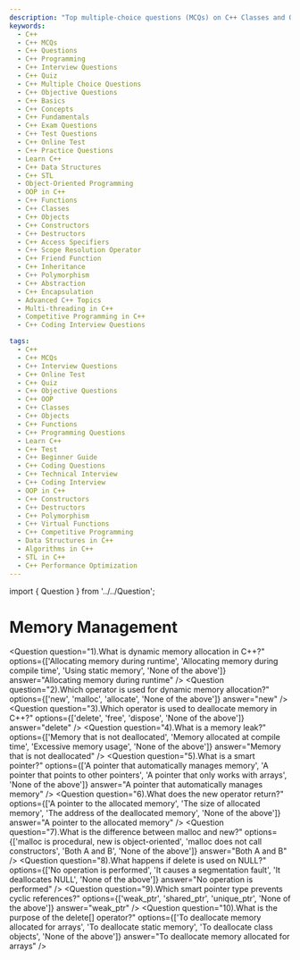 ```yaml
---
description: "Top multiple-choice questions (MCQs) on C++ Classes and Objects for interview preparation. Covers constructors, access specifiers, friend functions, and object creation."
keywords:
  - C++
  - C++ MCQs
  - C++ Questions
  - C++ Programming
  - C++ Interview Questions
  - C++ Quiz
  - C++ Multiple Choice Questions
  - C++ Objective Questions
  - C++ Basics
  - C++ Concepts
  - C++ Fundamentals
  - C++ Exam Questions
  - C++ Test Questions
  - C++ Online Test
  - C++ Practice Questions
  - Learn C++
  - C++ Data Structures
  - C++ STL
  - Object-Oriented Programming
  - OOP in C++
  - C++ Functions
  - C++ Classes
  - C++ Objects
  - C++ Constructors
  - C++ Destructors
  - C++ Access Specifiers
  - C++ Scope Resolution Operator
  - C++ Friend Function
  - C++ Inheritance
  - C++ Polymorphism
  - C++ Abstraction
  - C++ Encapsulation
  - Advanced C++ Topics
  - Multi-threading in C++
  - Competitive Programming in C++
  - C++ Coding Interview Questions

tags:
  - C++
  - C++ MCQs
  - C++ Interview Questions
  - C++ Online Test
  - C++ Quiz
  - C++ Objective Questions
  - C++ OOP
  - C++ Classes
  - C++ Objects
  - C++ Functions
  - C++ Programming Questions
  - Learn C++
  - C++ Test
  - C++ Beginner Guide
  - C++ Coding Questions
  - C++ Technical Interview
  - C++ Coding Interview
  - OOP in C++
  - C++ Constructors
  - C++ Destructors
  - C++ Polymorphism
  - C++ Virtual Functions
  - C++ Competitive Programming
  - Data Structures in C++
  - Algorithms in C++
  - STL in C++
  - C++ Performance Optimization
---
```


import { Question } from '../../Question';

# Memory Management

<Question
  question="1).What is dynamic memory allocation in C++?"
  options={['Allocating memory during runtime', 'Allocating memory during compile time', 'Using static memory', 'None of the above']}
  answer="Allocating memory during runtime"
/>
<Question
  question="2).Which operator is used for dynamic memory allocation?"
  options={['new', 'malloc', 'allocate', 'None of the above']}
  answer="new"
/>
<Question
  question="3).Which operator is used to deallocate memory in C++?"
  options={['delete', 'free', 'dispose', 'None of the above']}
  answer="delete"
/>
<Question
  question="4).What is a memory leak?"
  options={['Memory that is not deallocated', 'Memory allocated at compile time', 'Excessive memory usage', 'None of the above']}
  answer="Memory that is not deallocated"
/>
<Question
  question="5).What is a smart pointer?"
  options={['A pointer that automatically manages memory', 'A pointer that points to other pointers', 'A pointer that only works with arrays', 'None of the above']}
  answer="A pointer that automatically manages memory"
/>
<Question
  question="6).What does the new operator return?"
  options={['A pointer to the allocated memory', 'The size of allocated memory', 'The address of the deallocated memory', 'None of the above']}
  answer="A pointer to the allocated memory"
/>
<Question
  question="7).What is the difference between malloc and new?"
  options={['malloc is procedural, new is object-oriented', 'malloc does not call constructors', 'Both A and B', 'None of the above']}
  answer="Both A and B"
/>
<Question
  question="8).What happens if delete is used on NULL?"
  options={['No operation is performed', 'It causes a segmentation fault', 'It deallocates NULL', 'None of the above']}
  answer="No operation is performed"
/>
<Question
  question="9).Which smart pointer type prevents cyclic references?"
  options={['weak_ptr', 'shared_ptr', 'unique_ptr', 'None of the above']}
  answer="weak_ptr"
/>
<Question
  question="10).What is the purpose of the delete[] operator?"
  options={['To deallocate memory allocated for arrays', 'To deallocate static memory', 'To deallocate class objects', 'None of the above']}
  answer="To deallocate memory allocated for arrays"
/>
